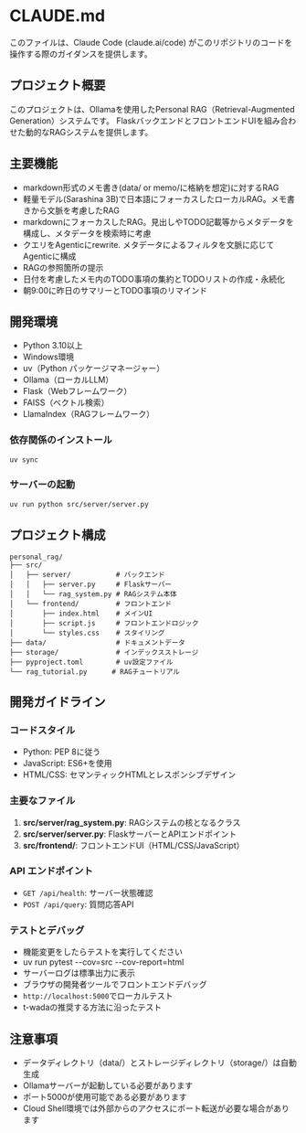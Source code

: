 # CLAUDE.md

このファイルは、Claude Code (claude.ai/code) がこのリポジトリのコードを操作する際のガイダンスを提供します。

## プロジェクト概要

このプロジェクトは、Ollamaを使用したPersonal RAG（Retrieval-Augmented Generation）システムです。
FlaskバックエンドとフロントエンドUIを組み合わせた動的なRAGシステムを提供します。

## 主要機能
* markdown形式のメモ書き(data/ or memo/に格納を想定)に対するRAG
* 軽量モデル(Sarashina 3B)で日本語にフォーカスしたローカルRAG。メモ書きから文脈を考慮したRAG
* markdownにフォーカスしたRAG。見出しやTODO記載等からメタデータを構成し、メタデータを検索時に考慮
* クエリをAgenticにrewrite. メタデータによるフィルタを文脈に応じてAgenticに構成
* RAGの参照箇所の提示
* 日付を考慮したメモ内のTODO事項の集約とTODOリストの作成・永続化
* 朝9:00に昨日のサマリーとTODO事項のリマインド

## 開発環境

- Python 3.10以上
- Windows環境
- uv（Python パッケージマネージャー）
- Ollama（ローカルLLM）
- Flask（Webフレームワーク）
- FAISS（ベクトル検索）
- LlamaIndex（RAGフレームワーク）

### 依存関係のインストール
```bash
uv sync
```

### サーバーの起動
```bash
uv run python src/server/server.py
```

## プロジェクト構成

```
personal_rag/
├── src/
│   ├── server/           # バックエンド
│   │   ├── server.py     # Flaskサーバー
│   │   └── rag_system.py # RAGシステム本体
│   └── frontend/         # フロントエンド
│       ├── index.html    # メインUI
│       ├── script.js     # フロントエンドロジック
│       └── styles.css    # スタイリング
├── data/                 # ドキュメントデータ
├── storage/              # インデックスストレージ
├── pyproject.toml        # uv設定ファイル
└── rag_tutorial.py      # RAGチュートリアル
```

## 開発ガイドライン

### コードスタイル
- Python: PEP 8に従う
- JavaScript: ES6+を使用
- HTML/CSS: セマンティックHTMLとレスポンシブデザイン

### 主要なファイル

1. **src/server/rag_system.py**: RAGシステムの核となるクラス
2. **src/server/server.py**: FlaskサーバーとAPIエンドポイント
3. **src/frontend/**: フロントエンドUI（HTML/CSS/JavaScript）

### API エンドポイント

- `GET /api/health`: サーバー状態確認
- `POST /api/query`: 質問応答API

### テストとデバッグ

- 機能変更をしたらテストを実行してください
- uv run pytest --cov=src --cov-report=html
- サーバーログは標準出力に表示
- ブラウザの開発者ツールでフロントエンドデバッグ
- `http://localhost:5000`でローカルテスト
- t-wadaの推奨する方法に沿ったテスト

## 注意事項

- データディレクトリ（data/）とストレージディレクトリ（storage/）は自動生成
- Ollamaサーバーが起動している必要があります
- ポート5000が使用可能である必要があります
- Cloud Shell環境では外部からのアクセスにポート転送が必要な場合があります

